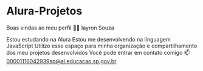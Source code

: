 # Alura-Projetos
Boas vindas ao meu perfil 💙💙
Iayron Souza 

Estou estudando na Alura
Estou me desenvolvendo na linguagem JavaScript
Utilizo esse espaço para minha organização e compartilhamento dos meu projetos desenvolvidos
Você pode entrar em contato comigo 📫
00001116042939sp@al.educacao.sp.gov.br
